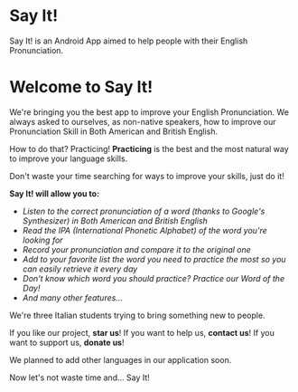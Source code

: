 # Say It!
Say It! is an Android App aimed to help people with their English Pronunciation.

# Welcome to Say It!

We're bringing you the best app to improve your English Pronunciation. We always asked to ourselves, as non-native speakers, how to improve our Pronunciation Skill in Both American and British English.

How to do that? Practicing! **Practicing** is the best and the most natural way to improve your language skills.

Don't waste your time searching for ways to improve your skills, just do it!

**Say It! will allow you to:**
- *Listen to the correct pronunciation of a word (thanks to Google's Synthesizer) in Both American and British English*
- *Read the IPA (International Phonetic Alphabet) of the word you're looking for*
- *Record your pronunciation and compare it to the original one*
- *Add to your favorite list the word you need to practice the most so you can easily retrieve it every day*
- *Don't know which word you should practice? Practice our Word of the Day!*
- *And many other features...*

We're three Italian students trying to bring something new to people.

If you like our project, **star us**!
If you want to help us, **contact us**!
If you want to support us, **donate us**!

We planned to add other languages in our application soon.

Now let's not waste time and... Say It!
